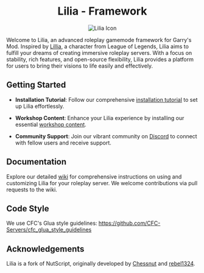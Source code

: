 <h1 align="center">Lilia - Framework </h1>

<p align="center">
  <img src="https://i.imgur.com/yY3wT30.png" alt="Lilia Icon">
</p>

Welcome to Lilia, an advanced roleplay gamemode framework for Garry's Mod. Inspired by [Lillia](https://ddragon.leagueoflegends.com/cdn/img/champion/splash/Lillia_19.jpg), a character from League of Legends, Lilia aims to fulfill your dreams of creating immersive roleplay servers. With a focus on stability, rich features, and open-source flexibility, Lilia provides a platform for users to bring their visions to life easily and effectively.

## Getting Started

- **Installation Tutorial**: Follow our comprehensive [installation tutorial](https://liliaframework.github.io/information/installing_the_gamemode/) to set up Lilia effortlessly.
  
- **Workshop Content**: Enhance your Lilia experience by installing our essential [workshop content](https://steamcommunity.com/sharedfiles/filedetails/?id=2959728255).
  
- **Community Support**: Join our vibrant community on [Discord](https://discord.gg/esCRH5ckbQ) to connect with fellow users and receive support.

## Documentation

Explore our detailed [wiki](https://liliaframework.github.io) for comprehensive instructions on using and customizing Lilia for your roleplay server. We welcome contributions via pull requests to the wiki.

## Code Style
We use CFC's Glua style guidelines: https://github.com/CFC-Servers/cfc_glua_style_guidelines

## Acknowledgements

Lilia is a fork of NutScript, originally developed by [Chessnut](https://github.com/brianhang) and [rebel1324](https://github.com/rebel1324).
